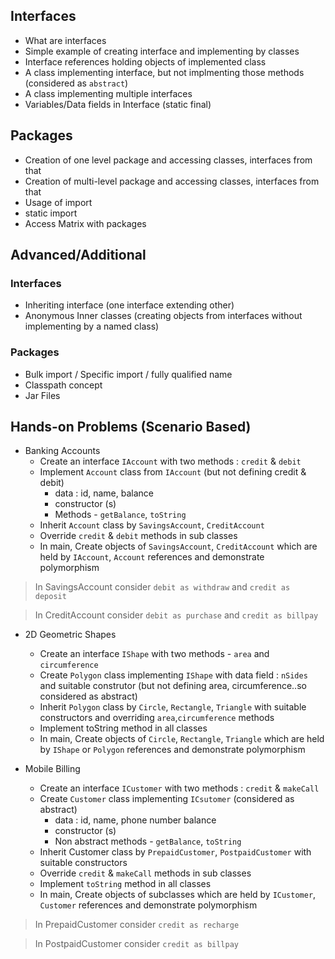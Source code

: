 ## Interfaces
* What are interfaces
* Simple example of creating interface and implementing by classes
* Interface references holding objects of implemented class
* A class implementing interface, but not implmenting those methods (considered as `abstract`)
* A class implementing multiple interfaces
* Variables/Data fields in Interface (static final)

## Packages
* Creation of one level package and accessing classes, interfaces from that
* Creation of multi-level package and accessing classes, interfaces from that
* Usage of import
* static import
* Access Matrix with packages

## Advanced/Additional
### Interfaces
* Inheriting interface (one interface extending other)
* Anonymous Inner classes (creating objects from interfaces without implementing by a named class)
### Packages
* Bulk import / Specific import / fully qualified name
* Classpath concept
* Jar Files

## Hands-on Problems (Scenario Based)
* Banking Accounts
    * Create an interface `IAccount` with two methods : `credit` & `debit`
    * Implement `Account` class from `IAccount` (but not defining credit & debit)
        * data : id, name, balance
        * constructor (s)
        * Methods - `getBalance`, `toString`
    * Inherit `Account` class by `SavingsAccount`, `CreditAccount`
    * Override `credit` & `debit` methods in sub classes 
    * In main, Create objects of `SavingsAccount`, `CreditAccount` which are held by `IAccount`, `Account` references and demonstrate polymorphism
> In SavingsAccount consider `debit as withdraw` and `credit as deposit`

> In CreditAccount consider `debit as purchase` and `credit as billpay`

* 2D Geometric Shapes
    * Create an interface `IShape` with two methods - `area` and `circumference`
    * Create `Polygon` class implementing `IShape` with data field : `nSides` and suitable construtor (but not defining area, circumference..so considered as abstract)
    * Inherit `Polygon` class by `Circle`, `Rectangle`, `Triangle` with suitable constructors and overriding `area`,`circumference` methods
    * Implement toString method in all classes
    * In main, Create objects of `Circle`, `Rectangle`, `Triangle` which are held by `IShape` or `Polygon` references and demonstrate polymorphism
      
* Mobile Billing
    * Create an interface `ICustomer` with two methods : `credit` & `makeCall`
    * Create `Customer` class implementing `ICsutomer` (considered as abstract)
        * data : id, name, phone number balance
        * constructor (s)
        * Non abstract methods - `getBalance`, `toString`
    * Inherit Customer class by `PrepaidCustomer`, `PostpaidCustomer` with suitable constructors
    * Override `credit` & `makeCall` methods in sub classes
    * Implement `toString` method in all classes
    * In main, Create objects of subclasses which are held by `ICustomer`, `Customer` references and demonstrate polymorphism
> In PrepaidCustomer consider `credit as recharge`

> In PostpaidCustomer consider `credit as billpay`
